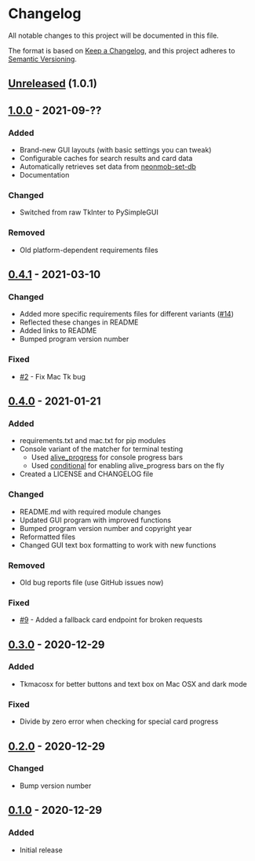 # Changelog
All notable changes to this project will be documented in this file.

The format is based on [Keep a Changelog](https://keepachangelog.com/en/1.0.0/),
and this project adheres to [Semantic Versioning](https://semver.org/spec/v2.0.0.html).

## [Unreleased] (1.0.1)

## [1.0.0] - 2021-09-??
### Added
- Brand-new GUI layouts (with basic settings you can tweak)
- Configurable caches for search results and card data
- Automatically retrieves set data from [neonmob-set-db](https://github.com/jojojo8359/neonmob-set-db)
- Documentation

### Changed
- Switched from raw TkInter to PySimpleGUI

### Removed
- Old platform-dependent requirements files

## [0.4.1] - 2021-03-10
### Changed
- Added more specific requirements files for different variants ([#14](https://github.com/jojojo8359/neonmobmatcher/issues/14))
- Reflected these changes in README
- Added links to README
- Bumped program version number

### Fixed
- [#2](https://github.com/jojojo8359/neonmobmatcher/issues/2) - Fix Mac Tk bug

## [0.4.0] - 2021-01-21
### Added
- requirements.txt and mac.txt for pip modules
- Console variant of the matcher for terminal testing
  - Used [alive_progress](https://github.com/rsalmei/alive-progress) for console progress bars
  - Used [conditional](https://github.com/stefanholek/conditional) for enabling alive_progress bars on the fly
- Created a LICENSE and CHANGELOG file

### Changed
- README.md with required module changes
- Updated GUI program with improved functions
- Bumped program version number and copyright year
- Reformatted files
- Changed GUI text box formatting to work with new functions

### Removed
- Old bug reports file (use GitHub issues now)

### Fixed
- [#9](https://github.com/jojojo8359/neonmobmatcher/issues/9) - Added a fallback card endpoint for broken requests

## [0.3.0] - 2020-12-29
### Added
- Tkmacosx for better buttons and text box on Mac OSX and dark mode

### Fixed
- Divide by zero error when checking for special card progress

## [0.2.0] - 2020-12-29
### Changed
- Bump version number

## [0.1.0] - 2020-12-29
### Added
- Initial release



[Unreleased]: https://github.com/jojojo8359/neonmobmatcher/compare/v1.0.0...v1.0.1
[1.0.0]: https://github.com/jojojo8359/neonmobmatcher/compare/v0.4.1...v1.0.0
[0.4.1]: https://github.com/jojojo8359/neonmobmatcher/compare/v0.4.0...v0.4.1
[0.4.0]: https://github.com/jojojo8359/neonmobmatcher/compare/v0.3...v0.4.0
[0.3.0]: https://github.com/jojojo8359/neonmobmatcher/compare/v0.2...v0.3
[0.2.0]: https://github.com/jojojo8359/neonmobmatcher/compare/v0.1...v0.2
[0.1.0]: https://github.com/jojojo8359/neonmobmatcher/releases/tag/v0.1
